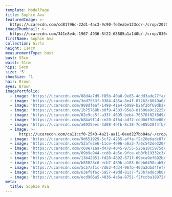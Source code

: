 ```yaml
---
template: ModelPage
title: Sophie Ava
featuredImage: >-
  https://ucarecdn.com/cd81796c-22d1-4ac3-9c90-fe3eabe123cd/-/crop/2020x1419/0,187/-/preview/
imageThumbnail: >-
  https://ucarecdn.com/341e8e4c-1967-4936-8f22-68885a1a140b/-/crop/830x908/469,97/-/preview/
firstName: Sophie Ava
collection: Girls
height: 114cm
measurementType: bust
bust: 55cm
waist: 51cm
hips: 54cm
size: '5'
shoeSize: '1'
hair: Brown
eyes: Brown
imagePortfolio:
  - image: 'https://ucarecdn.com/88d4a7d9-f85b-40a8-9e85-4ddd3ade27fa/'
  - image: 'https://ucarecdn.com/3ed7553f-9384-485a-8e4f-07262c8049a0/'
  - image: 'https://ucarecdn.com/988dfeaf-1498-41e4-b099-b2af2bf69dba/'
  - image: 'https://ucarecdn.com/1b75768b-b0f9-4583-95e8-81608a9c2225/'
  - image: 'https://ucarecdn.com/02e9cc5f-a33f-4695-beb4-76578f02f8d9/'
  - image: 'https://ucarecdn.com/b84a9f14-ce20-4f64-adf2-cdd0df92be80/'
  - image: 'https://ucarecdn.com/a6925eec-3d08-4efb-8c38-7de85b28f4fb/'
  - image: >-
      https://ucarecdn.com/ca11ccf0-2543-4a21-aa11-0eed227bb84a/-/crop/1231x2005/0,203/-/preview/
  - image: 'https://ucarecdn.com/9d651929-5cf2-4265-affa-f2c20e6adc87/'
  - image: 'https://ucarecdn.com/52afe2e6-11ce-4e96-a6a3-7a6c542de320/'
  - image: 'https://ucarecdn.com/c68e71aa-d478-4045-9755-525a18c5975d/'
  - image: 'https://ucarecdn.com/09b9e944-ccd0-4e5e-9fce-eb0fb19332c3/'
  - image: 'https://ucarecdn.com/13b42951-fd20-4892-871f-09bca9ef692b/'
  - image: 'https://ucarecdn.com/b85028c6-ecb7-489b-a183-0deb6498cab5/'
  - image: 'https://ucarecdn.com/5c57af1c-7d63-4d34-96fb-403a2dbd4fef/'
  - image: 'https://ucarecdn.com/63ef9f6c-5a57-49dd-8137-f23b7ad8c0b6/'
  - image: 'https://ucarecdn.com/ecd906a5-4836-4a6a-8751-f2fccba18972/'
meta:
  title: Sophie Ava
---
```



